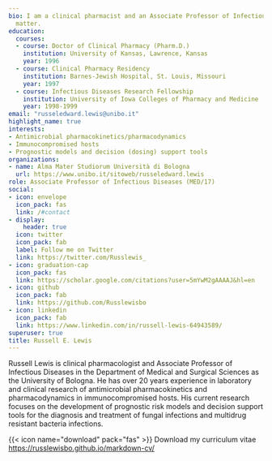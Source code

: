 ```yaml
---
bio: I am a clinical pharmacist and an Associate Professor of Infectious Diseases in the Department of Medical and Surgical Sciences as the University of Bologna. I have over 20 years experience in laboratory and clinical research of antimicrobial pharmacokinetics and pharmacodynamics in immunocompromised hosts. My current research focuses on the development of prognostic risk models and decision support tools for the diagnosis and treatment of fungal infections and multidrug resistant bacteria.
  matter.
education:
  courses:
  - course: Doctor of Clinical Pharmacy (Pharm.D.) 
    institution: University of Kansas, Lawrence, Kansas
    year: 1996
  - course: Clinical Pharmacy Residency
    institution: Barnes-Jewish Hospital, St. Louis, Missouri
    year: 1997
  - course: Infectious Diseases Research Fellowship
    institution: University of Iowa Colleges of Pharmacy and Medicine
    year: 1998-1999
email: "russeledward.lewis@unibo.it"
highlight_name: true
interests:
- Antimicrobial pharmacokinetics/pharmacodynamics
- Immunocompromised hosts
- Prognostic models and decision (dosing) support tools
organizations:
- name: Alma Mater Studiorum Università di Bologna
  url: https://www.unibo.it/sitoweb/russeledward.lewis
role: Associate Professor of Infectious Diseases (MED/17)
social:
- icon: envelope
  icon_pack: fas
  link: /#contact
- display:
    header: true
  icon: twitter
  icon_pack: fab
  label: Follow me on Twitter
  link: https://twitter.com/Russlewis_
- icon: graduation-cap
  icon_pack: fas
  link: https://scholar.google.com/citations?user=5mYwM2gAAAAJ&hl=en
- icon: github
  icon_pack: fab
  link: https://github.com/Russlewisbo
- icon: linkedin
  icon_pack: fab
  link: https://www.linkedin.com/in/russell-lewis-64943589/
superuser: true
title: Russell E. Lewis
---
```


Russell Lewis is clinical pharmacologist and Associate Professor of Infectious Diseases in the Department of Medical and Surgical Sciences as the University of Bologna. He has over 20 years experience in laboratory and clinical research of antimicrobial pharmacokinetics and pharmacodynamics in immunocompromised hosts. His current research focuses on the development of prognostic risk models and decision support tools for the diagnosis and treatment of fungal infections and multidrug resistant bacteria infections.

{{< icon name="download" pack="fas" >}} Download my curriculum vitae https://russlewisbo.github.io/markdown-cv/
